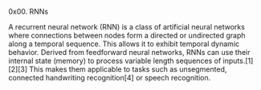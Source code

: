 0x00. RNNs

A recurrent neural network (RNN) is a class of artificial neural networks where connections between nodes form a directed or undirected graph along a temporal sequence. This allows it to exhibit temporal dynamic behavior. Derived from feedforward neural networks, RNNs can use their internal state (memory) to process variable length sequences of inputs.[1][2][3] This makes them applicable to tasks such as unsegmented, connected handwriting recognition[4] or speech recognition.